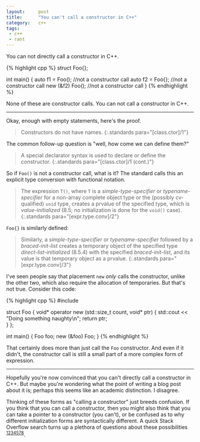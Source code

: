 ```yaml
---
layout:     post
title:      "You can't call a constructor in C++"
category:   c++
tags:
 - c++ 
 - rant
---
```


You can not directly call a constructor in C++.

{% highlight cpp %}
struct Foo{};

int main() {
	auto f1 = Foo(); //not a constructor call
	auto f2 = Foo{}; //not a constructor call
	new (&f2) Foo(); //not a constructor call
}
{% endhighlight %}

None of these are constructor calls. You can not call a constructor in C++.

-----------------

Okay, enough with empty statements, here's the proof.

> Constructors do not have names.
{:.standards para="[class.ctor]/1"}

The common follow-up question is "well, how come we can define them?"

> A special declarator syntax is used to declare or define the constructor.
{:.standards para="[class.ctor]/1 (cont.)"}

So if `Foo()` is not a constructor call, what is it? The standard calls this an explicit type conversion with functional notation.

> The expression `T()`, where `T` is a *simple-type-specifier* or *typename-specifier* for a non-array complete object
type or the (possibly cv-qualified) `void` type, creates a prvalue of the specified type, which is *value-initialized*
(8.5; no initialization is done for the `void()` case).
{:.standards para="[expr.type.conv]/2"}

`Foo{}` is similarly defined:

> Similarly, a *simple-type-specifier* or *typename-specifier* followed by a *braced-init-list* creates a temporary
object of the specified type *direct-list-initialized* (8.5.4) with the specified *braced-init-list*, and its value is
that temporary object as a prvalue.
{:.standards para="[expr.type.conv]/3"}

I've seen people say that placement `new` *only* calls the constructor, unlike the other two, which also require the allocation of temporaries. But that's not true. Consider this code:

{% highlight cpp %}
#include <iostream>

struct Foo {
    void* operator new (std::size_t count, void* ptr) {
        std::cout << "Doing something naughty\n";
        return ptr;   
    }
};

int main() {
    Foo foo;
    new (&foo) Foo;
}
{% endhighlight %}

That certainly does more than just call the `Foo` constructor. And even if it didn't, the constructor call is still a small part of a more complex form of expression.

-------------------

Hopefully you're now convinced that you can't directly call a constructor in C++. But maybe you're wondering what the point of writing a blog post about it is; perhaps this seems like an academic distinction. I disagree.

Thinking of these forms as "calling a constructor" just breeds confusion. If you think that you can call a constructor, then you might also think that you can take a pointer to a constructor (you can't), or be confused as to why different initialization forms are syntactically different. A quick Stack Overflow search turns up a plethora of questions about these possibilities <sup>[1](http://stackoverflow.com/questions/33079486/difference-between-constructor-calls-with-and-without)[2](http://stackoverflow.com/questions/13102046/function-pointer-to-object-constructor)[3](http://stackoverflow.com/questions/11757150/syntax-for-pointers-to-constructors-in-c)[4](http://stackoverflow.com/questions/954548/how-to-pass-a-function-pointer-that-points-to-constructor)[5](http://stackoverflow.com/questions/9253619/c-cannot-call-constructor-directly)[7](http://stackoverflow.com/questions/2494471/c-is-it-possible-to-call-a-constructor-directly-without-new)[8](http://stackoverflow.com/questions/34085147/c-cannot-call-constructor-directly-in-small-example)</sup>.
